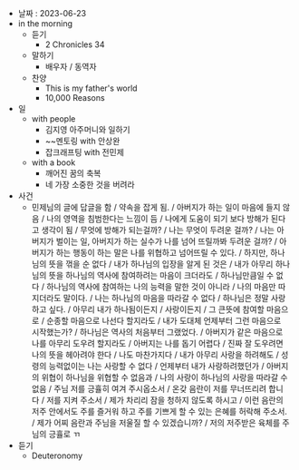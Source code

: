 - 날짜 : 2023-06-23
- in the morning
	- 듣기
		- 2 Chronicles 34
	- 말하기
		-  배우자 / 동역자 
	- 찬양
		- This is my father's world
		- 10,000 Reasons
- 일
	- with people
		- 김지영 아주머니와 일하기
		- ~~멘토링 with 안상완
		- 잡크래프팅 with 전민제
	- with a book
		- 깨어진 꿈의 축복
		- 네 가장 소중한 것을 버려라
- 사건
	- 민제님의 글에 답글을 함 / 약속을 잡게 됨. / 아버지가 하는 일이 마음에 들지 않음 / 나의 영역을 침범한다는 느낌이 듬 / 나에게 도움이 되기 보다 방해가 된다고 생각이 됨 / 무엇에 방해가 되는걸까? / 나는 무엇이 두려운 걸까? / 나는 아버지가 벌이는 일, 아버지가 하는 실수가 나를 넘어 뜨릴까봐 두려운 걸까? / 아버지가 하는 행동이 하는 말은 나를 위협하고 넘어뜨릴 수 있다. / 하지만, 하나님의 뜻을 꺾을 순 없다 / 내가 하나님의 입장을 알게 된 것은 / 내가 아무리 하나님의 뜻을 하나님의 역사에 참여하려는 마음이 크더라도 / 하나님만큼일 수 없다 / 하나님의 역사에 참여하는 나의 능력을 말한 것이 아니라  /  나의 마음만 따지더라도 말이다. / 나는 하나님의 마음을 따라갈 수 없다 / 하나님은 정말 사랑하고 싶다. / 아무리 내가 하나됨이든지 / 사랑이든지 / 그 큰뜻에 참여할 마음으로 / 순종할 마음으로 나선다 할지라도 / 내가 도대체 언제부터 그런 마음으로 시작했는가? / 하나님은 역사의 처음부터 그랬었다. / 아버지가 같은 마음으로 나를 아무리 도우려 할지라도 / 아버지는 나를 돕기 어렵다 / 진짜 잘 도우려면 나의 뜻을 헤아려야 한다 / 나도 마찬가지다 / 내가 아무리 사랑을 하려해도 / 성령의 능력없이는 나는 사랑할 수 없다 / 언제부터 내가 사랑하려했던가 / 아버지의 위협이 하나님을 위협할 수 없음과 / 나의 사랑이 하나님의 사랑을 따라갈 수 없음 / 주님 저를 긍휼히 여겨 주시옵소서 / 온갖 음란이 저를 무너뜨리려 합니다 / 저를 지켜 주소서 / 제가 차리리 잠을 청하지 않도록 하시고 / 이런 음란의 저주 안에서도 주를 즐거워 하고 주를 기쁘게 할 수 있는 은혜를 허락해 주소서. / 제가 어찌 음란과 주님을 저울질 할 수 있겠습니까? / 저의 저주받은 육체를 주님의 긍휼로 ㄲ
- 듣기
	- Deuteronomy 
